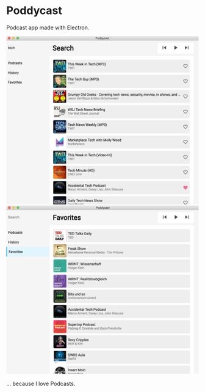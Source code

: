 # Poddycast

Podcast app made with Electron.

![screenshot_1](img/poddycast_search.png)
![screenshot_1](img/poddycast_favorites.png)

... because I love Podcasts.
